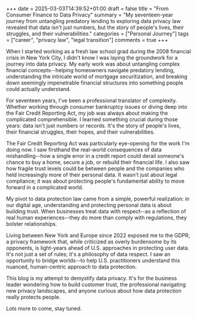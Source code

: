 +++
date = 2025-03-03T14:39:52+01:00
draft = false
title = "From Consumer Finance to Data Privacy"
summary = "My seventeen-year journey from untangling predatory lending to exploring data privacy law revealed that data isn't just numbers, but the story of people's lives, their struggles, and their vulnerabilities."
categories = ["Personal Journey"]
tags = ["career", "privacy law", "legal transition"]
comments = true
+++

When I started working as a fresh law school grad during the 2008 financial crisis in New York City, I didn't know I was laying the groundwork for a journey into data privacy. My early work was about untangling complex financial concepts--helping homeowners navigate predatory lending, understanding the intricate world of mortgage securitization, and breaking down seemingly impenetrable financial structures into something people could actually understand.

For seventeen years, I've been a professional translator of complexity. Whether working through consumer bankruptcy issues or diving deep into the Fair Credit Reporting Act, my job was always about making the complicated comprehensible. I learned something crucial during those years: data isn't just numbers or records. It's the story of people's lives, their financial struggles, their hopes, and their vulnerabilities.

The Fair Credit Reporting Act was particularly eye-opening for the work I'm doing now. I saw firsthand the real-world consequences of data mishandling--how a single error in a credit report could derail someone's chance to buy a home, secure a job, or rebuild their financial life. I also saw how fragile trust levels could be between people and the companies who held increasingly more of their personal data. It wasn't just about legal compliance; it was about protecting people's fundamental ability to move forward in a complicated world.

My pivot to data protection law came from a simple, powerful realization: in our digital age, understanding and protecting personal data is about building trust. When businesses treat data with respect--as a reflection of real human experiences--they do more than comply with regulations, they bolster relationships.

Living between New York and Europe since 2022 exposed me to the GDPR, a privacy framework that, while criticized as overly burdensome by its opponents, is light-years ahead of U.S. approaches in protecting user data. It's not just a set of rules; it's a philosophy of data respect. I saw an opportunity to bridge worlds--to help U.S. practitioners understand this nuanced, human-centric approach to data protection.

This blog is my attempt to demystify data privacy. It's for the business leader wondering how to build customer trust, the professional navigating new privacy landscapes, and anyone curious about how data protection really protects people.

Lots more to come, stay tuned.